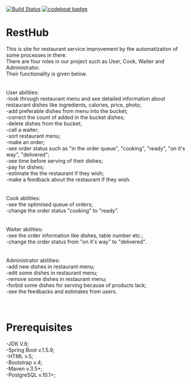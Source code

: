 [![Build Status](https://travis-ci.org/soft-serve-java/RestHub.png)](https://travis-ci.org/soft-serve-java/RestHub)
[![codebeat badge](https://codebeat.co/badges/bfb1ac21-3318-4cff-8ae0-b7a1b30eb8cb)](https://codebeat.co/projects/github-com-soft-serve-java-resthub-dev)
# RestHub</br>
This is site for restaurant service improvement by the automatization of some processes in there.</br>
There are four roles in our project such as User, Cook, Waiter and Administrator.</br>
Their functionality is given below.</br>
</br></br>
  User abilities:</br>
-look through restaurant menu and see detailed information about restaurant dishes like ingredients, calories, price, photo;</br>
-add preferable dishes from menu into the bucket;</br>
-correct the count of added in the bucket dishes;</br>
-delete dishes from the bucket; </br>
-call a waiter;</br>
-sort restaurant menu;</br>
-make an order;</br>
-see order status such as "in the order queue", "cooking", "ready", "on it's way", "delivered";</br>
-see time before serving of their dishes;</br>
-pay for dishes;</br>
-estimate the the restaurant if they wish;</br>
-make a feedback about the restaurant if they wish.</br>
</br></br>
  Cook abilities:</br>
-see the optimised queue of orders;</br>
-change the order status "cooking" to "ready".</br>
</br></br>
  Waiter abilities:</br>
-see the order information like dishes, table number etc.;  </br>
-change the order status from "on it's way" to "delivered".</br>
</br></br>
  Administrator abilities:</br>
-add new dishes in restaurant menu;</br>
-edit some dishes in restaurant menu;</br>
-remove some dishes in restaurant menu;</br>
-forbid some dishes for serving because of products lack;</br>
-see the feedbacks and estimates from users.</br>
</br></br>
# Prerequisites</br>
-JDK V.8;</br>
-Spring Boot v.1.5.9;</br>
-HTML v.5;</br>
-Bootstrap v.4;</br>
-Maven v.3.5+;</br>
-PostgreSQL v.10.1+;</br>


